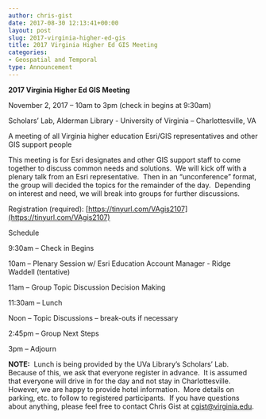 ```yaml
---
author: chris-gist
date: 2017-08-30 12:13:41+00:00
layout: post
slug: 2017-virginia-higher-ed-gis
title: 2017 Virginia Higher Ed GIS Meeting
categories:
- Geospatial and Temporal
type: Announcement
---
```


**2017 Virginia Higher Ed GIS Meeting**

November 2, 2017 – 10am to 3pm (check in begins at 9:30am)

Scholars’ Lab, Alderman Library - University of Virginia – Charlottesville, VA

A meeting of all Virginia higher education Esri/GIS representatives and other GIS support people

This meeting is for Esri designates and other GIS support staff to come together to discuss common needs and solutions.  We will kick off with a plenary talk from an Esri representative.  Then in an “unconference” format, the group will decided the topics for the remainder of the day.  Depending on interest and need, we will break into groups for further discussions.

Registration (required): [https://tinyurl.com/VAgis2107](https://tinyurl.com/VAgis2107)

Schedule

9:30am – Check in Begins

10am – Plenary Session w/ Esri Education Account Manager - Ridge Waddell (tentative)

11am – Group Topic Discussion Decision Making

11:30am – Lunch

Noon – Topic Discussions – break-outs if necessary

2:45pm – Group Next Steps

3pm – Adjourn

**NOTE:**  Lunch is being provided by the UVa Library’s Scholars’ Lab.  Because of this, we ask that everyone register in advance.  It is assumed that everyone will drive in for the day and not stay in Charlottesville.  However, we are happy to provide hotel information.  More details on parking, etc. to follow to registered participants.  If you have questions about anything, please feel free to contact Chris Gist at [cgist@virginia.edu](mailto:cgist@virginia.edu).
